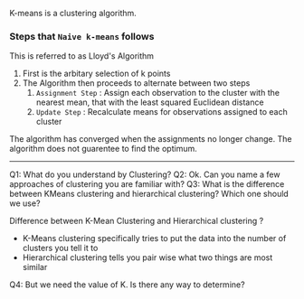 K-means is a clustering algorithm.

### Steps that `Naive k-means` follows

This is referred to as Lloyd's Algorithm

1. First is the arbitary selection of k points 
2. The Algorithm then proceeds to alternate between two steps
	1. `Assignment Step` : Assign each observation to the cluster with the nearest mean, that with the least squared Euclidean distance
	2. `Update Step` : Recalculate means for observations assigned to each cluster

The algorithm has converged when the assignments no longer change. The algorithm does not guarentee to find the optimum.

---




Q1: What do you understand by Clustering?
Q2: Ok. Can you name a few approaches of clustering you are familiar with?
Q3: What is the difference between KMeans clustering and hierarchical clustering? Which one should we use?

Difference between K-Mean Clustering and Hierarchical clustering ? 
- K-Means clustering specifically tries to put the data into the number of clusters you tell it to
- Hierarchical clustering tells you pair wise  what two things are most similar 

Q4: But we need the value of K. Is there any way to determine?